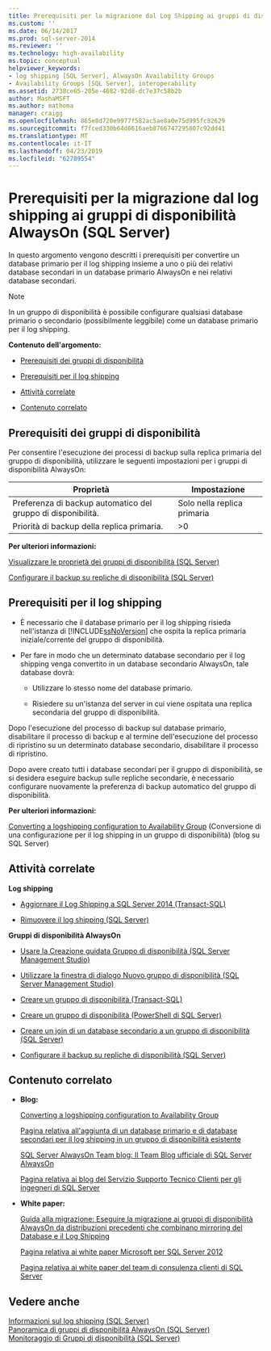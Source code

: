 ```yaml
---
title: Prerequisiti per la migrazione dal Log Shipping ai gruppi di disponibilità AlwaysOn (SQL Server) | Microsoft Docs
ms.custom: ''
ms.date: 06/14/2017
ms.prod: sql-server-2014
ms.reviewer: ''
ms.technology: high-availability
ms.topic: conceptual
helpviewer_keywords:
- log shipping [SQL Server], AlwaysOn Availability Groups
- Availability Groups [SQL Server], interoperability
ms.assetid: 2738ce65-205e-4682-92d8-dc7e37c58b2b
author: MashaMSFT
ms.author: mathoma
manager: craigg
ms.openlocfilehash: 865e8d720e9977f582ac5ae8a0e75d995fc82629
ms.sourcegitcommit: f7fced330b64d6616aeb8766747295807c92dd41
ms.translationtype: MT
ms.contentlocale: it-IT
ms.lasthandoff: 04/23/2019
ms.locfileid: "62789554"
---
```

# <a name="prerequisites-for-migrating-from-log-shipping-to-alwayson-availability-groups-sql-server"></a>Prerequisiti per la migrazione dal log shipping ai gruppi di disponibilità AlwaysOn (SQL Server)
  In questo argomento vengono descritti i prerequisiti per convertire un database primario per il log shipping insieme a uno o più dei relativi database secondari in un database primario AlwaysOn e nei relativi database secondari.  
  
> [!NOTE]  
>  In un gruppo di disponibilità è possibile configurare qualsiasi database primario o secondario (possibilmente leggibile) come un database primario per il log shipping.  
  
 **Contenuto dell'argomento:**  
  
-   [Prerequisiti dei gruppi di disponibilità](#AGPrereqsRealAddress)  
  
-   [Prerequisiti per il log shipping](#LogShipPrereqs)  
  
-   [Attività correlate](#RelatedTasks)  
  
-   [Contenuto correlato](#RelatedContent)  
  
##  <a name="AGPrereqsRealAddress"></a> Prerequisiti dei gruppi di disponibilità  
 Per consentire l'esecuzione dei processi di backup sulla replica primaria del gruppo di disponibilità, utilizzare le seguenti impostazioni per i gruppi di disponibilità AlwaysOn:  
  
|Proprietà|Impostazione|  
|--------------|-------------|  
|Preferenza di backup automatico del gruppo di disponibilità.|Solo nella replica primaria|  
|Priorità di backup della replica primaria.|>0|  
  
 **Per ulteriori informazioni:**  
  
 [Visualizzare le proprietà dei gruppi di disponibilità &#40;SQL Server&#41;](view-availability-group-properties-sql-server.md)  
  
 [Configurare il backup su repliche di disponibilità &#40;SQL Server&#41;](configure-backup-on-availability-replicas-sql-server.md)  
  
##  <a name="LogShipPrereqs"></a> Prerequisiti per il log shipping  
  
-   È necessario che il database primario per il log shipping risieda nell'istanza di [!INCLUDE[ssNoVersion](../../../includes/ssnoversion-md.md)] che ospita la replica primaria iniziale/corrente del gruppo di disponibilità.  
  
-   Per fare in modo che un determinato database secondario per il log shipping venga convertito in un database secondario AlwaysOn, tale database dovrà:  
  
    -   Utilizzare lo stesso nome del database primario.  
  
    -   Risiedere su un'istanza del server in cui viene ospitata una replica secondaria del gruppo di disponibilità.  
  
 Dopo l'esecuzione del processo di backup sul database primario, disabilitare il processo di backup e al termine dell'esecuzione del processo di ripristino su un determinato database secondario, disabilitare il processo di ripristino.  
  
 Dopo avere creato tutti i database secondari per il gruppo di disponibilità, se si desidera eseguire backup sulle repliche secondarie, è necessario configurare nuovamente la preferenza di backup automatico del gruppo di disponibilità.  
  
 **Per ulteriori informazioni:**  
  
 [Converting a logshipping configuration to Availability Group](https://blogs.msdn.com/b/sqlalwayson/archive/2012/01/09/converting-a-logshipping-configuration-to-availability-group.aspx) (Conversione di una configurazione per il log shipping in un gruppo di disponibilità) (blog su SQL Server)  
  
##  <a name="RelatedTasks"></a> Attività correlate  
 **Log shipping**  
  
-   [Aggiornare il Log Shipping a SQL Server 2014 &#40;Transact-SQL&#41;](../../log-shipping/upgrading-log-shipping-to-sql-server-2016-transact-sql.md)  
  
-   [Rimuovere il log shipping &#40;SQL Server&#41;](../../log-shipping/remove-log-shipping-sql-server.md)  
  
 **Gruppi di disponibilità AlwaysOn**  
  
-   [Usare la Creazione guidata Gruppo di disponibilità &#40;SQL Server Management Studio&#41;](use-the-availability-group-wizard-sql-server-management-studio.md)  
  
-   [Utilizzare la finestra di dialogo Nuovo gruppo di disponibilità &#40;SQL Server Management Studio&#41;](use-the-new-availability-group-dialog-box-sql-server-management-studio.md)  
  
-   [Creare un gruppo di disponibilità &#40;Transact-SQL&#41;](create-an-availability-group-transact-sql.md)  
  
-   [Creare un gruppo di disponibilità &#40;PowerShell di SQL Server&#41;](../../../powershell/sql-server-powershell.md)  
  
-   [Creare un join di un database secondario a un gruppo di disponibilità &#40;SQL Server&#41;](join-a-secondary-database-to-an-availability-group-sql-server.md)  
  
-   [Configurare il backup su repliche di disponibilità &#40;SQL Server&#41;](configure-backup-on-availability-replicas-sql-server.md)  
  
##  <a name="RelatedContent"></a> Contenuto correlato  
  
-   **Blog:**  
  
     [Converting a logshipping configuration to Availability Group](https://blogs.msdn.com/b/sqlalwayson/archive/2012/01/09/converting-a-logshipping-configuration-to-availability-group.aspx)  
  
     [Pagina relativa all'aggiunta di un database primario e di database secondari per il log shipping in un gruppo di disponibilità esistente](https://blogs.msdn.com/b/sqlalwayson/archive/2012/02/01/use-log-shipping-to-prepare-secondary-databases-for-an-existing-availability-group.aspx)  
  
     [SQL Server AlwaysOn Team blog: Il Team Blog ufficiale di SQL Server AlwaysOn](https://blogs.msdn.com/b/sqlalwayson/)  
  
     [Pagina relativa ai blog del Servizio Supporto Tecnico Clienti per gli ingegneri di SQL Server](https://blogs.msdn.com/b/psssql/)  
  
-   **White paper:**  
  
     [Guida alla migrazione: Eseguire la migrazione ai gruppi di disponibilità AlwaysOn da distribuzioni precedenti che combinano mirroring del Database e il Log Shipping](https://msdn.microsoft.com/library/jj635217)  
  
     [Pagina relativa ai white paper Microsoft per SQL Server 2012](https://msdn.microsoft.com/library/hh403491.aspx)  
  
     [Pagina relativa ai white paper del team di consulenza clienti di SQL Server](http://sqlcat.com/)  
  
## <a name="see-also"></a>Vedere anche  
 [Informazioni sul log shipping &#40;SQL Server&#41;](../../log-shipping/about-log-shipping-sql-server.md)   
 [Panoramica di gruppi di disponibilità AlwaysOn &#40;SQL Server&#41;](overview-of-always-on-availability-groups-sql-server.md)   
 [Monitoraggio di Gruppi di disponibilità &#40;SQL Server&#41;](monitoring-of-availability-groups-sql-server.md)  
  
  
